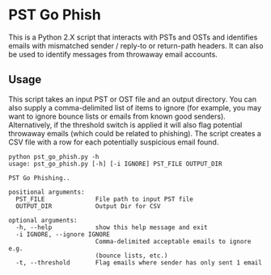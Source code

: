 # PST Go Phish
This is a Python 2.X script that interacts with PSTs and OSTs and identifies emails with mismatched sender / reply-to or return-path headers. It can also be used to identify messages from throwaway email accounts.
## Usage
This script takes an input PST or OST file and an output directory. You can also supply a comma-delimited list of items to ignore (for example, you may want to ignore bounce lists or emails from known good senders). Alternatively, if the threshold switch is applied it will also flag potential throwaway emails (which could be related to phishing). The script creates a CSV file with a row for each potentially suspicious email found.
~~~
python pst_go_phish.py -h
usage: pst_go_phish.py [-h] [-i IGNORE] PST_FILE OUTPUT_DIR

PST Go Phishing..

positional arguments:
  PST_FILE              File path to input PST file
  OUTPUT_DIR            Output Dir for CSV

optional arguments:
  -h, --help            show this help message and exit
  -i IGNORE, --ignore IGNORE
                        Comma-delimited acceptable emails to ignore e.g.
                        (bounce lists, etc.)
  -t, --threshold       Flag emails where sender has only sent 1 email

~~~
